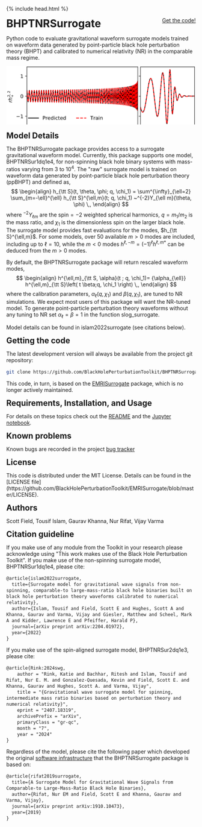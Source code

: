 {% include head.html %}

<p>
 <h1 style="display:inline">BHPTNRSurrogate</h1> <span style="float:right;"><a href="{{ site.github.repository_url }}" class = "code_btn">Get the code!</a></span>
</p>

Python code to evaluate gravitational waveform surrogate models 
trained on waveform data generated by 
point-particle black hole perturbation theory (BHPT)
and calibrated to numerical relativity (NR) in the
comparable mass regime. 

![BHPTNR surrogate](/assets/BHPTK-EMRI.png)

<p>
 <h2 style="display:inline">Model Details</h2>
</p>

The BHPTNRSurrogate package provides access to a surrogate gravitational
waveform model. Currently, this package supports one model, BHPTNRSur1dq1e4,
for non-spinning black hole binary systems with mass-ratios varying from 3 to
$10^4$. The "raw" surrogate model is trained on waveform data generated by
point-particle black hole perturbation theory (ppBHPT) and defined as, 
$$
\begin{align}
 h_{\tt S}(t, \theta, \phi; q, \chi_1) = \sum^{\infty}_{\ell=2} \sum_{m=-\ell}^{\ell} h_{\tt S}^{\ell,m}(t; q, \chi_1) ~^{-2}Y_{\ell m}(\theta, \phi) \,,
\end{align}
$$
where $^{-2}Y_{\ell m}$ are the spin$=-2$ weighted spherical harmonics,
$q=m_1/m_2$ is the mass ratio, and $\chi_1$ is the dimensionless spin
on the larger black hole. The surrogate model
provides fast evaluations for the modes, $h_{\tt S}^{\ell,m}$.
For some models, 
over 50 available $m > 0$ modes are included, including up to $\ell=10$, 
while the $m<0$ modes 
$h^{\ell, -m} = (-1)^{\ell} h^{\ell,m}{}^*$ can be deduced from the $m>0$ modes.

By default, the BHPTNRSurrogate package will return rescaled waveform modes,
$$
\begin{align}
h^{\ell,m}_{\tt S, \alpha}(t ; q, \chi_1)= {\alpha_{\ell}} h^{\ell,m}_{\tt S}\left( t \beta;q, \chi_1 \right) \,,
\end{align}
$$
where the calibration parameters, $\alpha_{\ell}(q,\chi_1)$ and $\beta(q,\chi_1)$, are tuned to NR simulations. We expect most users 
of this package will want the NR-tuned model. To
generate point-particle perturbation theory waveforms without any
tuning to NR set $\alpha_{\ell} = \beta = 1$ in the function slog_surrogate. 

Model details can be found in islam2022surrogate (see citations below). 

<p>
 <h2 style="display:inline">Getting the code</h2> 
</p>

The latest development version will always be available from the project git
repository:

```bash
git clone https://github.com/BlackHolePerturbationToolkit/BHPTNRSurrogate.git
```

This code, in turn, is based on the 
[EMRISurrogate](https://github.com/BlackHolePerturbationToolkit/EMRISurrogate) package,
which is no longer actively maintained. 

<p>
 <h2 style="display:inline">Requirements, Installation, and Usage</h2>
</p>

For details on these topics check out the [README](https://github.com/BlackHolePerturbationToolkit/BHPTNRSurrogate/blob/master/README.md) and
the [Jupyter notebook](https://github.com/BlackHolePerturbationToolkit/BHPTNRSurrogate/blob/master/BHPTNRSurrogate.ipynb).

<p>
 <h2 style="display:inline">Known problems</h2>
</p>

Known bugs are recorded in the
project [bug tracker](https://github.com/BlackHolePerturbationToolkit/BHPTNRSurrogate/issues)

<p>
 <h2 style="display:inline">License</h2>
</p>
This code is distributed under the MIT License. Details can
be found in the [LICENSE file](https://github.com/BlackHolePerturbationToolkit/EMRISurrogate/blob/master/LICENSE).


<p>
 <h2 style="display:inline">Authors</h2>
</p>

Scott Field, Tousif Islam, Gaurav Khanna, Nur Rifat, Vijay Varma 

<p>
 <h2 style="display:inline">Citation guideline</h2>
</p>

If you make use of any module from the Toolkit in your research please acknowledge using "This work makes use of the Black Hole Perturbation Toolkit". If you make use of the non-spinning surrogate model, BHPTNRSur1dq1e4, please cite:

```
@article{islam2022surrogate,
  title={Surrogate model for gravitational wave signals from non-spinning, comparable-to large-mass-ratio black hole binaries built on black hole perturbation theory waveforms calibrated to numerical relativity},
  author={Islam, Tousif and Field, Scott E and Hughes, Scott A and Khanna, Gaurav and Varma, Vijay and Giesler, Matthew and Scheel, Mark A and Kidder, Lawrence E and Pfeiffer, Harald P},
  journal={arXiv preprint arXiv:2204.01972},
  year={2022}
}
```

If you make use of the spin-aligned surrogate model, BHPTNRSur2dq1e3, please cite:

```
@article{Rink:2024swg,
    author = "Rink, Katie and Bachhar, Ritesh and Islam, Tousif and Rifat, Nur E. M. and Gonzalez-Quesada, Kevin and Field, Scott E. and Khanna, Gaurav and Hughes, Scott A. and Varma, Vijay",
    title = "{Gravitational wave surrogate model for spinning, intermediate mass ratio binaries based on perturbation theory and numerical relativity}",
    eprint = "2407.18319",
    archivePrefix = "arXiv",
    primaryClass = "gr-qc",
    month = "7",
    year = "2024"
}
```


Regardless of the model, please cite the following paper which developed the original [software infrastructure](https://github.com/BlackHolePerturbationToolkit/EMRISurrogate) that the BHPTNRSurrogate package is based on:

```
@article{rifat2019surrogate,
  title={A Surrogate Model for Gravitational Wave Signals from Comparable-to Large-Mass-Ratio Black Hole Binaries},
  author={Rifat, Nur EM and Field, Scott E and Khanna, Gaurav and Varma, Vijay},
  journal={arXiv preprint arXiv:1910.10473},
  year={2019}
}
```

